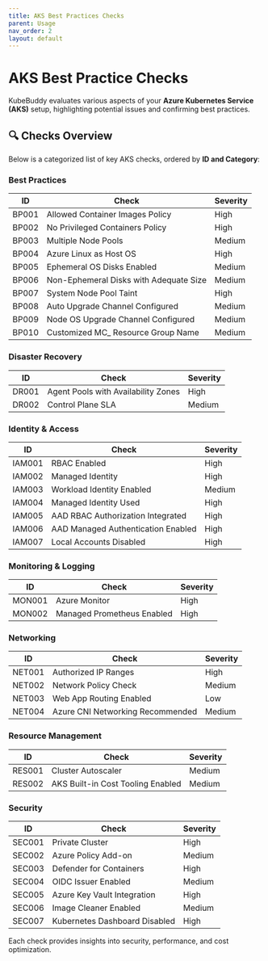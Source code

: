 ```yaml
---
title: AKS Best Practices Checks
parent: Usage
nav_order: 2
layout: default
---
```


# AKS Best Practice Checks

KubeBuddy evaluates various aspects of your **Azure Kubernetes Service (AKS)** setup, highlighting potential issues and confirming best practices.

## 🔍 Checks Overview

Below is a categorized list of key AKS checks, ordered by **ID and Category**:

### Best Practices
| ID    | Check                                   | Severity |
|-------|-----------------------------------------|----------|
| BP001 | Allowed Container Images Policy        | High     |
| BP002 | No Privileged Containers Policy        | High     |
| BP003 | Multiple Node Pools                    | Medium   |
| BP004 | Azure Linux as Host OS                 | High     |
| BP005 | Ephemeral OS Disks Enabled             | Medium   |
| BP006 | Non-Ephemeral Disks with Adequate Size | Medium   |
| BP007 | System Node Pool Taint                 | High     |
| BP008 | Auto Upgrade Channel Configured        | Medium   |
| BP009 | Node OS Upgrade Channel Configured     | Medium   |
| BP010 | Customized MC_ Resource Group Name     | Medium   |

### Disaster Recovery
| ID    | Check                                   | Severity |
|-------|-----------------------------------------|----------|
| DR001 | Agent Pools with Availability Zones    | High     |
| DR002 | Control Plane SLA                      | Medium   |

### Identity & Access
| ID    | Check                                   | Severity |
|-------|-----------------------------------------|----------|
| IAM001| RBAC Enabled                           | High     |
| IAM002| Managed Identity                       | High     |
| IAM003| Workload Identity Enabled              | Medium   |
| IAM004| Managed Identity Used                  | High     |
| IAM005| AAD RBAC Authorization Integrated      | High     |
| IAM006| AAD Managed Authentication Enabled     | High     |
| IAM007| Local Accounts Disabled                | High     |

### Monitoring & Logging
| ID    | Check                                   | Severity |
|-------|-----------------------------------------|----------|
| MON001| Azure Monitor                          | High     |
| MON002| Managed Prometheus Enabled             | High     |

### Networking
| ID    | Check                                   | Severity |
|-------|-----------------------------------------|----------|
| NET001| Authorized IP Ranges                   | High     |
| NET002| Network Policy Check                   | Medium   |
| NET003| Web App Routing Enabled                | Low      |
| NET004| Azure CNI Networking Recommended       | Medium   |

### Resource Management
| ID    | Check                                   | Severity |
|-------|-----------------------------------------|----------|
| RES001| Cluster Autoscaler                     | Medium   |
| RES002| AKS Built-in Cost Tooling Enabled      | Medium   |

### Security
| ID    | Check                                   | Severity |
|-------|-----------------------------------------|----------|
| SEC001| Private Cluster                        | High     |
| SEC002| Azure Policy Add-on                    | Medium   |
| SEC003| Defender for Containers                | High     |
| SEC004| OIDC Issuer Enabled                    | Medium   |
| SEC005| Azure Key Vault Integration            | High     |
| SEC006| Image Cleaner Enabled                  | Medium   |
| SEC007| Kubernetes Dashboard Disabled          | High     |

Each check provides insights into security, performance, and cost optimization.